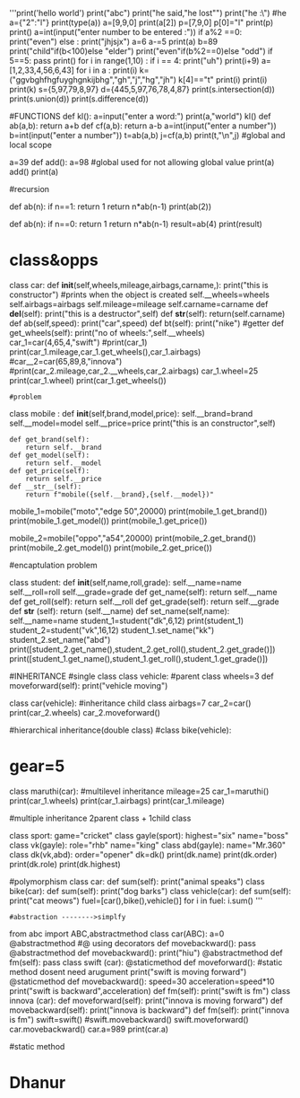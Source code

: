 '''print('hello world')
print("abc")
print("he said,\"he lost\"")
print("he :\\")  #he
a={"2":"l"}
print(type(a))
a=[9,9,0]
print(a[2])
p=[7,9,0]
p[0]="l"
print(p)
print()
a=int(input("enter number to be entered :"))
if a%2 ==0:
    print("even")
else :
    print("jhjsjx") 
a=6
a-=5
print(a)
b=89
print("child"if(b<100)else "elder")
print("even"if(b%2==0)else "odd")
if 5==5: 
    pass
print() 
for i in range(1,10) :
    if i == 4:
        print("uh")
    print(i+9)
a=[1,2,33,4,56,6,43]
for i in a :
    print(i)
k=("ggvbghfhgfuyghgnkijbhg","gh","j","hg","jh")
k[4]=="t"
print(i)
print(i)
print(k)
s={5,97,79,8,97}
d={445,5,97,76,78,4,87}
print(s.intersection(d))
print(s.union(d))
print(s.difference(d)) 

#FUNCTIONS
def kl():
    a=input("enter a word:")
    print(a,"world")
kl()
def ab(a,b):
    return a+b
def cf(a,b):
    return a-b
a=int(input("enter a number"))
b=int(input("enter a number"))
t=ab(a,b)
j=cf(a,b)
print(t,"\n",j)
#global and local scope

a=39
def add():
    a=98    #global used for not allowing global value 
    print(a)
add()
print(a)  
 
 #recursion

def ab(n):
    if n==1:
        return 1
    return n*ab(n-1)
print(ab(2))

def ab(n):
    if n==0:
        return 1
    return n*ab(n-1)
result=ab(4)
print(result) 


# class&opps
class car:
    def __init__(self,wheels,mileage,airbags,carname,):
        print("this is constructor")  #prints when the object is created
        self.__wheels=wheels
        self.airbags=airbags
        self.mileage=mileage
        self.carname=carname
    def __del__(self):
        print("this is a destructor",self)
    def __str__(self):
        return(self.carname)
    def ab(self,speed):
        print("car",speed)
    def bt(self):
        print("nike")
    #getter
    def get_wheels(self):
        print("no of wheels:",self.__wheels)
car_1=car(4,65,4,"swift")
#print(car_1)
print(car_1.mileage,car_1.get_wheels(),car_1.airbags)
#car__2=car(65,89,8,"innova")
#print(car_2.mileage,car_2.__wheels,car_2.airbags)
car_1.wheel=25
print(car_1.wheel)
print(car_1.get_wheels())
    

    #problem
class mobile : 
    def __init__(self,brand,model,price):
        self.__brand=brand
        self.__model=model
        self.__price=price
        print("this is an constructor",self)

    def get_brand(self):
        return self.__brand
    def get_model(self):
        return self.__model
    def get_price(self):
        return self.__price
    def __str__(self):
        return f"mobile({self.__brand},{self.__model})"
    
mobile_1=mobile("moto","edge 50",20000)
print(mobile_1.get_brand())
print(mobile_1.get_model())
print(mobile_1.get_price())

mobile_2=mobile("oppo","a54",20000)
print(mobile_2.get_brand())
print(mobile_2.get_model())
print(mobile_2.get_price()) 

#encaptulation problem

class student:
    def __init__(self,name,roll,grade):
        self.__name=name
        self.__roll=roll
        self.__grade=grade
    def get_name(self):
        return self.__name
    def get_roll(self):
        return self.__roll
    def get_grade(self):
        return self.__grade
    def __str__ (self):
        return (self.__name)
    def set_name(self,name):
        self.__name=name
student_1=student("dk",6,12)
print(student_1)
student_2=student("vk",16,12)
student_1.set_name("kk")
student_2.set_name("abd")
print([student_2.get_name(),student_2.get_roll(),student_2.get_grade()])
print([student_1.get_name(),student_1.get_roll(),student_1.get_grade()])


#INHERITANCE
#single class
class vehicle:  #parent class
    wheels=3
    def moveforward(self):
        print("vehicle moving")

class car(vehicle): #inheritance child class
    airbags=7
car_2=car()
print(car_2.wheels)
car_2.moveforward()

#hierarchical inheritance(double class)
#class bike(vehicle):
  #  gear=5


class maruthi(car):        #multilevel inheritance
    mileage=25
car_1=maruthi()
print(car_1.wheels)
print(car_1.airbags)
print(car_1.mileage)

#multiple inheritance 2parent class + 1child class

class sport:
    game="cricket"
class gayle(sport):
    highest="six"
    name="boss"
class vk(gayle):
    role="rhb"
    name="king"
class abd(gayle):
    name="Mr.360"
class dk(vk,abd):
    order="opener"
dk=dk()
print(dk.name)
print(dk.order)
print(dk.role)
print(dk.highest) 

#polymorphism
class car:
    def sum(self):
       print("animal speaks")
class bike(car):
    def sum(self):
        print("dog barks")
class vehicle(car):
    def sum(self):
        print("cat meows")
fuel=[car(),bike(),vehicle()]
for i in fuel:
    i.sum() '''

    #abstraction -------->simplfy

from abc import ABC,abstractmethod
class car(ABC):
    a=0
    @abstractmethod   #@ using decorators
    def movebackward():
        pass
    @abstractmethod
    def movebackward():
        print("hiu")
    @abstractmethod
    def fm(self):
        pass
class swift (car):
    @staticmethod
    def moveforward(): #static method dosent need arugument
        print("swift is moving forward")
    @staticmethod
    def movebackward():
        speed=30
        acceleration=speed*10
        print("swift is backward",acceleration)
    def fm(self):
        print("swift is fm")
class innova (car):
    def moveforward(self):
        print("innova is moving forward")
    def movebackward(self):
        print("innova is backward")
    def fm(self):
        print("innova is fm")
swift=swift()
#swift.movebackward()
swift.moveforward()
car.movebackward()
car.a=989
print(car.a)


#static method

# Dhanur
